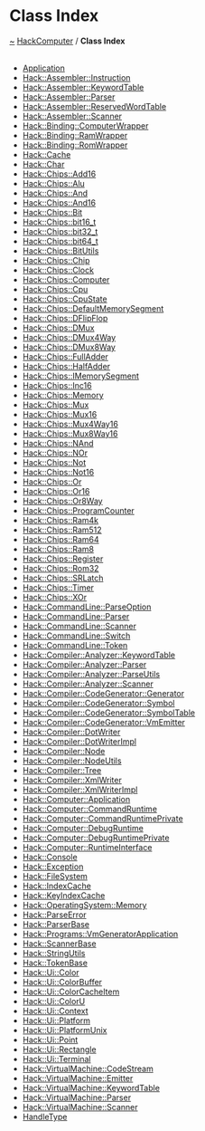 <a id="class-index"></a>
<h1>Class Index</h1>
<a href="https://github.com/CharlesCarley/HackComputer#~">~</a>
<a href="index.md#index">HackComputer</a>
<span class="inline-text">/</span>
<span class="bold-text"><b>Class Index</b></span>
<br/>
<br/>
<ul>
<li><a href="a00918.md#application">Application</a>
</li>
<li><a href="a00914.md#instruction">Hack::Assembler::Instruction</a>
</li>
<li><a href="a00926.md#keywordtable">Hack::Assembler::KeywordTable</a>
</li>
<li><a href="a00922.md#parser">Hack::Assembler::Parser</a>
</li>
<li><a href="a00930.md#reservedwordtable">Hack::Assembler::ReservedWordTable</a>
</li>
<li><a href="a00934.md#scanner">Hack::Assembler::Scanner</a>
</li>
<li><a href="a00950.md#computerwrapper">Hack::Binding::ComputerWrapper</a>
</li>
<li><a href="a00946.md#ramwrapper">Hack::Binding::RamWrapper</a>
</li>
<li><a href="a00942.md#romwrapper">Hack::Binding::RomWrapper</a>
</li>
<li><a href="a01266.md#cache">Hack::Cache</a>
</li>
<li><a href="a01226.md#char">Hack::Char</a>
</li>
<li><a href="a00954.md#add16">Hack::Chips::Add16</a>
</li>
<li><a href="a00958.md#alu">Hack::Chips::Alu</a>
</li>
<li><a href="a00962.md#and">Hack::Chips::And</a>
</li>
<li><a href="a00966.md#and16">Hack::Chips::And16</a>
</li>
<li><a href="a00970.md#bit">Hack::Chips::Bit</a>
</li>
<li><a href="a00974.md#bit16_t">Hack::Chips::bit16_t</a>
</li>
<li><a href="a00978.md#bit32_t">Hack::Chips::bit32_t</a>
</li>
<li><a href="a00982.md#bit64_t">Hack::Chips::bit64_t</a>
</li>
<li><a href="a00986.md#bitutils">Hack::Chips::BitUtils</a>
</li>
<li><a href="a00990.md#chip">Hack::Chips::Chip</a>
</li>
<li><a href="a00994.md#clock">Hack::Chips::Clock</a>
</li>
<li><a href="a01002.md#computer">Hack::Chips::Computer</a>
</li>
<li><a href="a01006.md#cpu">Hack::Chips::Cpu</a>
</li>
<li><a href="a00998.md#cpustate">Hack::Chips::CpuState</a>
</li>
<li><a href="a01010.md#defaultmemorysegment">Hack::Chips::DefaultMemorySegment</a>
</li>
<li><a href="a01014.md#dflipflop">Hack::Chips::DFlipFlop</a>
</li>
<li><a href="a01018.md#dmux">Hack::Chips::DMux</a>
</li>
<li><a href="a01022.md#dmux4way">Hack::Chips::DMux4Way</a>
</li>
<li><a href="a01026.md#dmux8way">Hack::Chips::DMux8Way</a>
</li>
<li><a href="a01030.md#fulladder">Hack::Chips::FullAdder</a>
</li>
<li><a href="a01034.md#halfadder">Hack::Chips::HalfAdder</a>
</li>
<li><a href="a01038.md#imemorysegment">Hack::Chips::IMemorySegment</a>
</li>
<li><a href="a01042.md#inc16">Hack::Chips::Inc16</a>
</li>
<li><a href="a01046.md#memory">Hack::Chips::Memory</a>
</li>
<li><a href="a01050.md#mux">Hack::Chips::Mux</a>
</li>
<li><a href="a01054.md#mux16">Hack::Chips::Mux16</a>
</li>
<li><a href="a01058.md#mux4way16">Hack::Chips::Mux4Way16</a>
</li>
<li><a href="a01062.md#mux8way16">Hack::Chips::Mux8Way16</a>
</li>
<li><a href="a01066.md#nand">Hack::Chips::NAnd</a>
</li>
<li><a href="a01070.md#nor">Hack::Chips::NOr</a>
</li>
<li><a href="a01074.md#not">Hack::Chips::Not</a>
</li>
<li><a href="a01078.md#not16">Hack::Chips::Not16</a>
</li>
<li><a href="a01082.md#or">Hack::Chips::Or</a>
</li>
<li><a href="a01086.md#or16">Hack::Chips::Or16</a>
</li>
<li><a href="a01090.md#or8way">Hack::Chips::Or8Way</a>
</li>
<li><a href="a01094.md#programcounter">Hack::Chips::ProgramCounter</a>
</li>
<li><a href="a01098.md#ram4k">Hack::Chips::Ram4k</a>
</li>
<li><a href="a01102.md#ram512">Hack::Chips::Ram512</a>
</li>
<li><a href="a01106.md#ram64">Hack::Chips::Ram64</a>
</li>
<li><a href="a01110.md#ram8">Hack::Chips::Ram8</a>
</li>
<li><a href="a01114.md#register">Hack::Chips::Register</a>
</li>
<li><a href="a01118.md#rom32">Hack::Chips::Rom32</a>
</li>
<li><a href="a01122.md#srlatch">Hack::Chips::SRLatch</a>
</li>
<li><a href="a01126.md#timer">Hack::Chips::Timer</a>
</li>
<li><a href="a01130.md#xor">Hack::Chips::XOr</a>
</li>
<li><a href="a01234.md#parseoption">Hack::CommandLine::ParseOption</a>
</li>
<li><a href="a01238.md#parser">Hack::CommandLine::Parser</a>
</li>
<li><a href="a01242.md#scanner">Hack::CommandLine::Scanner</a>
</li>
<li><a href="a01230.md#switch">Hack::CommandLine::Switch</a>
</li>
<li><a href="a01246.md#token">Hack::CommandLine::Token</a>
</li>
<li><a href="a01142.md#keywordtable">Hack::Compiler::Analyzer::KeywordTable</a>
</li>
<li><a href="a01134.md#parser">Hack::Compiler::Analyzer::Parser</a>
</li>
<li><a href="a01138.md#parseutils">Hack::Compiler::Analyzer::ParseUtils</a>
</li>
<li><a href="a01146.md#scanner">Hack::Compiler::Analyzer::Scanner</a>
</li>
<li><a href="a01178.md#generator">Hack::Compiler::CodeGenerator::Generator</a>
</li>
<li><a href="a01186.md#symbol">Hack::Compiler::CodeGenerator::Symbol</a>
</li>
<li><a href="a01190.md#symboltable">Hack::Compiler::CodeGenerator::SymbolTable</a>
</li>
<li><a href="a01194.md#vmemitter">Hack::Compiler::CodeGenerator::VmEmitter</a>
</li>
<li><a href="a01154.md#dotwriter">Hack::Compiler::DotWriter</a>
</li>
<li><a href="a01150.md#dotwriterimpl">Hack::Compiler::DotWriterImpl</a>
</li>
<li><a href="a01158.md#node">Hack::Compiler::Node</a>
</li>
<li><a href="a01162.md#nodeutils">Hack::Compiler::NodeUtils</a>
</li>
<li><a href="a01166.md#tree">Hack::Compiler::Tree</a>
</li>
<li><a href="a01174.md#xmlwriter">Hack::Compiler::XmlWriter</a>
</li>
<li><a href="a01170.md#xmlwriterimpl">Hack::Compiler::XmlWriterImpl</a>
</li>
<li><a href="a01198.md#application">Hack::Computer::Application</a>
</li>
<li><a href="a01206.md#commandruntime">Hack::Computer::CommandRuntime</a>
</li>
<li><a href="a01202.md#commandruntimeprivate">Hack::Computer::CommandRuntimePrivate</a>
</li>
<li><a href="a01214.md#debugruntime">Hack::Computer::DebugRuntime</a>
</li>
<li><a href="a01210.md#debugruntimeprivate">Hack::Computer::DebugRuntimePrivate</a>
</li>
<li><a href="a01218.md#runtimeinterface">Hack::Computer::RuntimeInterface</a>
</li>
<li><a href="a01250.md#console">Hack::Console</a>
</li>
<li><a href="a01254.md#exception">Hack::Exception</a>
</li>
<li><a href="a01258.md#filesystem">Hack::FileSystem</a>
</li>
<li><a href="a01262.md#indexcache">Hack::IndexCache</a>
</li>
<li><a href="a01270.md#keyindexcache">Hack::KeyIndexCache</a>
</li>
<li><a href="a01222.md#memory">Hack::OperatingSystem::Memory</a>
</li>
<li><a href="a01274.md#parseerror">Hack::ParseError</a>
</li>
<li><a href="a01278.md#parserbase">Hack::ParserBase</a>
</li>
<li><a href="a01182.md#vmgeneratorapplication">Hack::Programs::VmGeneratorApplication</a>
</li>
<li><a href="a01282.md#scannerbase">Hack::ScannerBase</a>
</li>
<li><a href="a01290.md#stringutils">Hack::StringUtils</a>
</li>
<li><a href="a01286.md#tokenbase">Hack::TokenBase</a>
</li>
<li><a href="a01318.md#color">Hack::Ui::Color</a>
</li>
<li><a href="a01314.md#colorbuffer">Hack::Ui::ColorBuffer</a>
</li>
<li><a href="a01294.md#colorcacheitem">Hack::Ui::ColorCacheItem</a>
</li>
<li><a href="a01310.md#coloru">Hack::Ui::ColorU</a>
</li>
<li><a href="a01298.md#context">Hack::Ui::Context</a>
</li>
<li><a href="a01322.md#platform">Hack::Ui::Platform</a>
</li>
<li><a href="a01330.md#platformunix">Hack::Ui::PlatformUnix</a>
</li>
<li><a href="a01302.md#point">Hack::Ui::Point</a>
</li>
<li><a href="a01306.md#rectangle">Hack::Ui::Rectangle</a>
</li>
<li><a href="a01326.md#terminal">Hack::Ui::Terminal</a>
</li>
<li><a href="a01334.md#codestream">Hack::VirtualMachine::CodeStream</a>
</li>
<li><a href="a01338.md#emitter">Hack::VirtualMachine::Emitter</a>
</li>
<li><a href="a01346.md#keywordtable">Hack::VirtualMachine::KeywordTable</a>
</li>
<li><a href="a01342.md#parser">Hack::VirtualMachine::Parser</a>
</li>
<li><a href="a01350.md#scanner">Hack::VirtualMachine::Scanner</a>
</li>
<li><a href="a00938.md#handletype">HandleType</a>
</li>
</ul>
</div>
</div>
</body>
</html>
